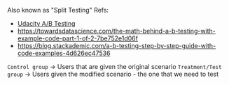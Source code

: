 Also known as "Split Testing"
Refs:
- [Udacity A/B Testing]()
- https://towardsdatascience.com/the-math-behind-a-b-testing-with-example-code-part-1-of-2-7be752e1d06f
- https://blog.stackademic.com/a-b-testing-step-by-step-guide-with-code-examples-4d626ec47536

`Control group` -> Users that are given the original scenario
`Treatment/Test group` -> Users given the modified scenario - the one that we need to test